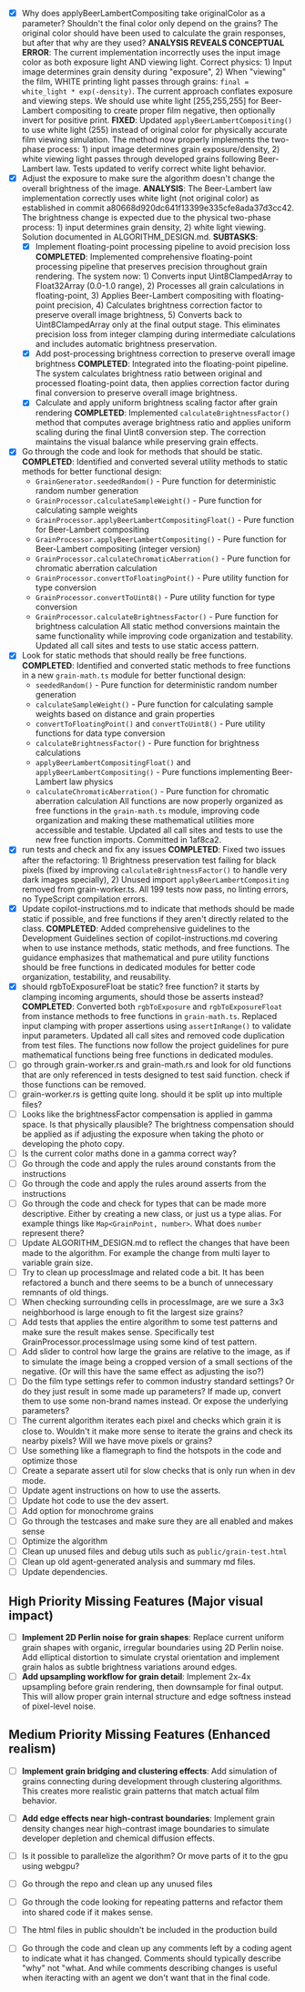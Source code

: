 - [x] Why does applyBeerLambertCompositing take originalColor as a parameter? Shouldn't the final color only depend on the grains? The original color should have been used to calculate the grain responses, but after that why are they used?
  **ANALYSIS REVEALS CONCEPTUAL ERROR**: The current implementation incorrectly uses the input image color as both exposure light AND viewing light. Correct physics: 1) Input image determines grain density during "exposure", 2) When "viewing" the film, WHITE printing light passes through grains: `final = white_light * exp(-density)`. The current approach conflates exposure and viewing steps. We should use white light [255,255,255] for Beer-Lambert compositing to create proper film negative, then optionally invert for positive print.
  **FIXED**: Updated `applyBeerLambertCompositing()` to use white light (255) instead of original color for physically accurate film viewing simulation. The method now properly implements the two-phase process: 1) input image determines grain exposure/density, 2) white viewing light passes through developed grains following Beer-Lambert law. Tests updated to verify correct white light behavior.
- [x] Adjust the exposure to make sure the algorithm doesn't change the overall brightness of the image.
  **ANALYSIS**: The Beer-Lambert law implementation correctly uses white light (not original color) as established in commit a80668d920dc641f13399e335cfe8ada37d3cc42. The brightness change is expected due to the physical two-phase process: 1) input determines grain density, 2) white light viewing. Solution documented in ALGORITHM_DESIGN.md.
  **SUBTASKS**:
  - [x] Implement floating-point processing pipeline to avoid precision loss
    **COMPLETED**: Implemented comprehensive floating-point processing pipeline that preserves precision throughout grain rendering. The system now: 1) Converts input Uint8ClampedArray to Float32Array (0.0-1.0 range), 2) Processes all grain calculations in floating-point, 3) Applies Beer-Lambert compositing with floating-point precision, 4) Calculates brightness correction factor to preserve overall image brightness, 5) Converts back to Uint8ClampedArray only at the final output stage. This eliminates precision loss from integer clamping during intermediate calculations and includes automatic brightness preservation.
  - [x] Add post-processing brightness correction to preserve overall image brightness
    **COMPLETED**: Integrated into the floating-point pipeline. The system calculates brightness ratio between original and processed floating-point data, then applies correction factor during final conversion to preserve overall image brightness.
  - [x] Calculate and apply uniform brightness scaling factor after grain rendering
    **COMPLETED**: Implemented `calculateBrightnessFactor()` method that computes average brightness ratio and applies uniform scaling during the final Uint8 conversion step. The correction maintains the visual balance while preserving grain effects.
- [x] Go through the code and look for methods that should be static.
  **COMPLETED**: Identified and converted several utility methods to static methods for better functional design:
  - `GrainGenerator.seededRandom()` - Pure function for deterministic random number generation  
  - `GrainProcessor.calculateSampleWeight()` - Pure function for calculating sample weights
  - `GrainProcessor.applyBeerLambertCompositingFloat()` - Pure function for Beer-Lambert compositing
  - `GrainProcessor.applyBeerLambertCompositing()` - Pure function for Beer-Lambert compositing (integer version)
  - `GrainProcessor.calculateChromaticAberration()` - Pure function for chromatic aberration calculation
  - `GrainProcessor.convertToFloatingPoint()` - Pure utility function for type conversion
  - `GrainProcessor.convertToUint8()` - Pure utility function for type conversion
  - `GrainProcessor.calculateBrightnessFactor()` - Pure function for brightness calculation
  All static method conversions maintain the same functionality while improving code organization and testability. Updated all call sites and tests to use static access pattern.
- [x] Look for static methods that should really be free functions.
  **COMPLETED**: Identified and converted static methods to free functions in a new `grain-math.ts` module for better functional design:
  - `seededRandom()` - Pure function for deterministic random number generation
  - `calculateSampleWeight()` - Pure function for calculating sample weights based on distance and grain properties  
  - `convertToFloatingPoint()` and `convertToUint8()` - Pure utility functions for data type conversion
  - `calculateBrightnessFactor()` - Pure function for brightness calculations
  - `applyBeerLambertCompositingFloat()` and `applyBeerLambertCompositing()` - Pure functions implementing Beer-Lambert law physics
  - `calculateChromaticAberration()` - Pure function for chromatic aberration calculation
  All functions are now properly organized as free functions in the `grain-math.ts` module, improving code organization and making these mathematical utilities more accessible and testable. Updated all call sites and tests to use the new free function imports. Committed in 1af8ca2.
- [x] run tests and check and fix any issues
  **COMPLETED**: Fixed two issues after the refactoring: 1) Brightness preservation test failing for black pixels (fixed by improving `calculateBrightnessFactor()` to handle very dark images specially), 2) Unused import `applyBeerLambertCompositing` removed from grain-worker.ts. All 199 tests now pass, no linting errors, no TypeScript compilation errors.
- [x] Update copilot-instructions.md to indicate that methods should be made static if possible, and free functions if they aren't directly related to the class.
  **COMPLETED**: Added comprehensive guidelines to the Development Guidelines section of copilot-instructions.md covering when to use instance methods, static methods, and free functions. The guidance emphasizes that mathematical and pure utility functions should be free functions in dedicated modules for better code organization, testability, and reusability.
- [x] should rgbToExposureFloat be static? free function? it starts by clamping incoming arguments, should those be asserts instead?
  **COMPLETED**: Converted both `rgbToExposure` and `rgbToExposureFloat` from instance methods to free functions in `grain-math.ts`. Replaced input clamping with proper assertions using `assertInRange()` to validate input parameters. Updated all call sites and removed code duplication from test files. The functions now follow the project guidelines for pure mathematical functions being free functions in dedicated modules.
- [ ] go through grain-worker.rs and grain-math.rs and look for old functions that are only referenced in tests designed to test said function. check if those functions can be removed.
- [ ] grain-worker.rs is getting quite long. should it be split up into multiple files?
- [ ] Looks like the brightnessFactor compensation is applied in gamma space. Is that physically plausible? The brightness compensation should be applied as if adjusting the exposure when taking the photo or developing the photo copy.
- [ ] Is the current color maths done in a gamma correct way?
- [ ] Go through the code and apply the rules around constants from the instructions
- [ ] Go through the code and apply the rules around asserts from the instructions
- [ ] Go through the code and check for types that can be made more descriptive. Either by creating a new class, or just us a type alias. For example things like `Map<GrainPoint, number>`. What does `number` represent there?
- [ ] Update ALGORITHM_DESIGN.md to reflect the changes that have been made to the algorithm. For example the change from multi layer to variable grain size.
- [ ] Try to clean up processImage and related code a bit. It has been refactored a bunch and there seems to be a bunch of unnecessary remnants of old things.
- [ ] When checking surrounding cells in processImage, are we sure a 3x3 neighborhood is large enough to fit the largest size grains?
- [ ] Add tests that applies the entire algorithm to some test patterns and make sure the result makes sense. Specifically test GrainProcessor.processImage using some kind of test pattern.
- [ ] Add slider to control how large the grains are relative to the image, as if to simulate the image being a cropped version of a small sections of the negative. (Or will this have the same effect as adjusting the iso?)
- [ ] Do the film type settings refer to common industry standard settings? Or do they just result in some made up parameters? If made up, convert them to use some non-brand names instead. Or expose the underlying parameters?
- [ ] The current algorithm iterates each pixel and checks which grain it is close to. Wouldn't it make more sense to iterate the grains and check its nearby pixels? Will we have move pixels or grains?
- [ ] Use something like a flamegraph to find the hotspots in the code and optimize those
- [ ] Create a separate assert util for slow checks that is only run when in dev mode.
- [ ] Update agent instructions on how to use the asserts.
- [ ] Update hot code to use the dev assert.
- [ ] Add option for monochrome grains
- [ ] Go through the testcases and make sure they are all enabled and makes sense
- [ ] Optimize the algorithm
- [ ] Clean up unused files and debug utils such as `public/grain-test.html`
- [ ] Clean up old agent-generated analysis and summary md files.
- [ ] Update dependencies.

## High Priority Missing Features (Major visual impact)

- [ ] **Implement 2D Perlin noise for grain shapes**: Replace current uniform grain shapes with organic, irregular boundaries using 2D Perlin noise. Add elliptical distortion to simulate crystal orientation and implement grain halos as subtle brightness variations around edges.
- [ ] **Add upsampling workflow for grain detail**: Implement 2x-4x upsampling before grain rendering, then downsample for final output. This will allow proper grain internal structure and edge softness instead of pixel-level noise.

## Medium Priority Missing Features (Enhanced realism)

- [ ] **Implement grain bridging and clustering effects**: Add simulation of grains connecting during development through clustering algorithms. This creates more realistic grain patterns that match actual film behavior.
- [ ] **Add edge effects near high-contrast boundaries**: Implement grain density changes near high-contrast image boundaries to simulate developer depletion and chemical diffusion effects.


- [ ] Is it possible to parallelize the algorithm? Or move parts of it to the gpu using webgpu?
- [ ] Go through the repo and clean up any unused files
- [ ] Go through the code looking for repeating patterns and refactor them into shared code if it makes sense.
- [ ] The html files in public shouldn't be included in the production build
- [ ] Go through the code and clean up any comments left by a coding agent to indicate what it has changed. Comments should typically describe "why" not "what. And while comments describing changes is useful when iteracting with an agent we don't want that in the final code.
